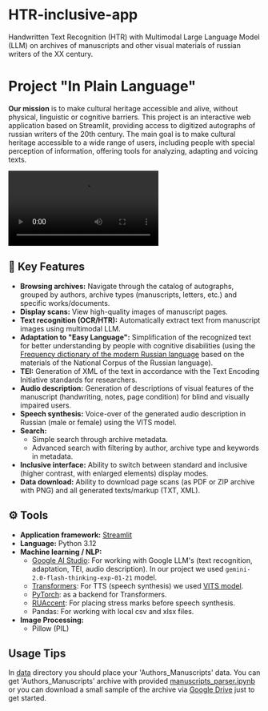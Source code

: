 # HTR-inclusive-app
Handwritten Text Recognition (HTR) with Multimodal Large Language Model (LLM) on archives of manuscripts and other visual materials of russian writers of the XX century.

# Project "In Plain Language"
**Our mission** is to make cultural heritage accessible and alive, without physical, linguistic or cognitive barriers.
This project is an interactive web application based on Streamlit, providing access to digitized autographs of russian writers of the 20th century. The main goal is to make cultural heritage accessible to a wide range of users, including people with special perception of information, offering tools for analyzing, adapting and voicing texts.

![Смотреть видео](https://github.com/Ozymandias-17/HTR-inclusive-app/blob/main/img/img.webm)

## 🌟 Key Features

* **Browsing archives:** Navigate through the catalog of autographs, grouped by authors, archive types (manuscripts, letters, etc.) and specific works/documents.
* **Display scans:** View high-quality images of manuscript pages.
* **Text recognition (OCR/HTR):** Automatically extract text from manuscript images using multimodal LLM.
* **Adaptation to "Easy Language":** Simplification of the recognized text for better understanding by people with cognitive disabilities (using the [Frequency dictionary of the modern Russian language](http://dict.ruslang.ru/freq.php?act=show&dic=freq_freq&title=%D7%E0%F1%F2%EE%F2%ED%FB%E9%20%F1%EF%E8%F1%EE%EA%20%EB%E5%EC%EC) based on the materials of the National Corpus of the Russian language).
* **TEI:** Generation of XML of the text in accordance with the Text Encoding Initiative standards for researchers.
* **Audio description:** Generation of descriptions of visual features of the manuscript (handwriting, notes, page condition) for blind and visually impaired users.
* **Speech synthesis:** Voice-over of the generated audio description in Russian (male or female) using the VITS model.
* **Search:**
    * Simple search through archive metadata.
    * Advanced search with filtering by author, archive type and keywords in metadata.
* **Inclusive interface:** Ability to switch between standard and inclusive (higher contrast, with enlarged elements) display modes.
* **Data download:** Ability to download page scans (as PDF or ZIP archive with PNG) and all generated texts/markup (TXT, XML).

## ⚙️ Tools

* **Application framework:** [Streamlit](https://streamlit.io/)
* **Language:** Python 3.12
* **Machine learning / NLP:**
    * [Google AI Studio](https://ai.google.dev/gemini-api/docs): For working with Google LLM's (text recognition, adaptation, TEI, audio description). In our project we used `gemini-2.0-flash-thinking-exp-01-21` model.
    * [Transformers](https://huggingface.co/models): For TTS (speech synthesis) we used [VITS model](https://huggingface.co/utrobinmv/tts_ru_free_hf_vits_low_multispeaker).
    * [PyTorch](https://pytorch.org/): as a backend for Transformers.
    * [RUAccent](https://github.com/Den4ikAI/ruaccent): For placing stress marks before speech synthesis.
    * Pandas: For working with local csv and xlsx files.
* **Image Processing:** 
    * Pillow (PIL)


## Usage Tips
In [data](https://github.com/Ozymandias-17/HTR-inclusive-app/tree/main/data) directory you should place your 'Authors_Manuscripts' data. 
You can get 'Authors_Manuscripts' archive with provided [manuscripts_parser.ipynb](https://github.com/Ozymandias-17/HTR-inclusive-app/blob/main/data/manuscripts_parser.ipynb) or you can download a small sample of the archive via [Google Drive](https://drive.google.com/uc?export=download&id=1ZW4TRvfuRm8heBQACvqTkWnz5LTx6Oba) just to get started.
